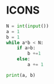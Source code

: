 # ICONS

```python
N = int(input())
a = 1
b = 1
while a*b < N:
    if a>b:
        b +=1
    else:
        a += 1

print(a, b)
```
